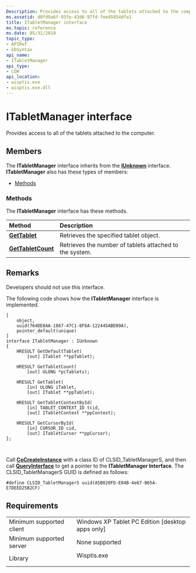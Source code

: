 ```yaml
---
Description: Provides access to all of the tablets attached to the computer.
ms.assetid: d0fd9a6f-93fe-43d6-97fd-fee45854dfa1
title: ITabletManager interface
ms.topic: reference
ms.date: 05/31/2018
topic_type: 
- APIRef
- kbSyntax
api_name: 
- ITabletManager
api_type: 
- COM
api_location: 
- wisptis.exe
- wisptis.exe.dll
---
```


# ITabletManager interface

Provides access to all of the tablets attached to the computer.

## Members

The **ITabletManager** interface inherits from the [**IUnknown**](/windows/desktop/api/unknwn/nn-unknwn-iunknown) interface. **ITabletManager** also has these types of members:

-   [Methods](#methods)

### Methods

The **ITabletManager** interface has these methods.



| Method                                                  | Description                                                        |
|:--------------------------------------------------------|:-------------------------------------------------------------------|
| [**GetTablet**](/previous-versions/windows/desktop/legacy/aa373683(v=vs.85))           | Retrieves the specified tablet object.<br/>                  |
| [**GetTabletCount**](itabletmanager-gettabletcount.md) | Retrieves the number of tablets attached to the system.<br/> |



 

## Remarks

Developers should not use this interface.

The following code shows how the **ITabletManager** interface is implemented.

``` syntax
[
    object,
    uuid(764DE8AA-1867-47C1-8F6A-122445ABD89A),
    pointer_default(unique)
]
interface ITabletManager : IUnknown
{
    HRESULT GetDefaultTablet(
        [out] ITablet **ppTablet);

    HRESULT GetTabletCount(
        [out] ULONG *pcTablets);

    HRESULT GetTablet(
        [in] ULONG iTablet,
        [out] ITablet **ppTablet);

    HRESULT GetTabletContextById(
        [in] TABLET_CONTEXT_ID tcid,
        [out] ITabletContext **ppContext);

    HRESULT GetCursorById(
        [in] CURSOR_ID cid,
        [out] ITabletCursor **ppCursor);
};
        
        
```

Call [**CoCreateInstance**](/windows/desktop/api/combaseapi/nf-combaseapi-cocreateinstance) with a class ID of CLSID\_TabletManagerS, and then call [**QueryInterface**](/windows/desktop/api/unknwn/nf-unknwn-iunknown-queryinterface(q)) to get a pointer to the **ITabletManager Interface**. The CLSID\_TabletManagerS GUID is defined as follows:

``` syntax
#define CLSID_TabletManagerS uuid(A5B020FD-E04B-4e67-B65A-E7DEED25B2CF)
```

## Requirements



|                                     |                                                                                        |
|-------------------------------------|----------------------------------------------------------------------------------------|
| Minimum supported client<br/> | Windows XP Tablet PC Edition \[desktop apps only\]<br/>                          |
| Minimum supported server<br/> | None supported<br/>                                                              |
| Library<br/>                  | <dl> <dt>Wisptis.exe</dt> </dl> |



 

